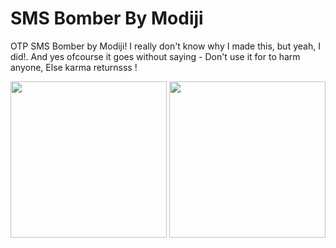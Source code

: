 # SMS Bomber By Modiji
OTP SMS Bomber by Modiji! I really don't know why I made this, but yeah, I did!. And yes ofcourse it goes without saying - Don't use it for to harm anyone, Else karma returnsss !
<p float="left">
  <img src="https://raw.githubusercontent.com/labmember003/OTP-By-Modiji/main/screenshots/Screenshot1.png" width="250" />
  <img src="https://raw.githubusercontent.com/labmember003/OTP-By-Modiji/main/screenshots/Screenshot2.png" width="250" />
</p>
